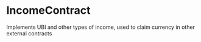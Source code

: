 # IncomeContract
Implements UBI and other types of income, used to claim currency in other external contracts

